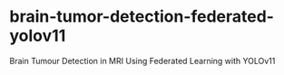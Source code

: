 # brain-tumor-detection-federated-yolov11
Brain Tumour Detection in MRI Using Federated Learning with YOLOv11
